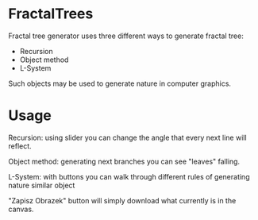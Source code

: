 # FractalTrees
Fractal tree generator uses three different ways to generate fractal tree:

* Recursion
* Object method
* L-System

Such objects may be used to generate nature in computer graphics.

# Usage
Recursion: using slider you can change the angle that every next line will reflect.

Object method: generating next branches you can see "leaves" falling.  

L-System: with buttons you can walk through different rules of generating nature similar object

"Zapisz Obrazek" button will simply download what currently is in the canvas. 

